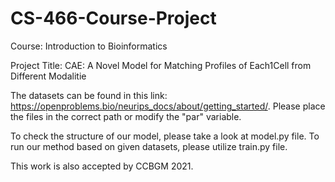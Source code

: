 # CS-466-Course-Project
Course: Introduction to Bioinformatics

Project Title: CAE: A Novel Model for Matching Profiles of Each1Cell from Different Modalitie

The datasets can be found in this link: https://openproblems.bio/neurips_docs/about/getting_started/. Please place the files in the correct path or modify the "par" variable.

 To check the structure of our model, please take a look at model.py file. To run our method based on given datasets, please utilize train.py file.


This work is also accepted by CCBGM 2021.
